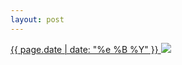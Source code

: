 ```yaml
---
layout: post
---
```


<p>
  <a href="/270">
    <time>{{ page.date | date: "%e %B %Y" }}</time>
    <img src="https://s3.amazonaws.com/life.aaronjgreenberg.com/270.jpg">
  </a>
  
</p>

